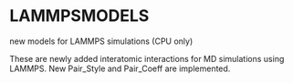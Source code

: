 # LAMMPSMODELS
new models for LAMMPS simulations (CPU only)

These are newly added interatomic interactions for MD simulations using LAMMPS. 
New Pair_Style and Pair_Coeff are implemented.
